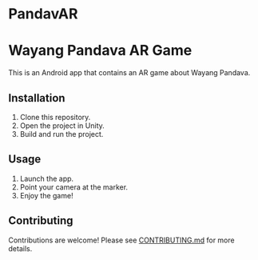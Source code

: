 # PandavAR
# Wayang Pandava AR Game

This is an Android app that contains an AR game about Wayang Pandava.

## Installation

1. Clone this repository.
2. Open the project in Unity.
3. Build and run the project.

## Usage

1. Launch the app.
2. Point your camera at the marker.
3. Enjoy the game!

## Contributing

Contributions are welcome! Please see [CONTRIBUTING.md](CONTRIBUTING.md) for more details.
